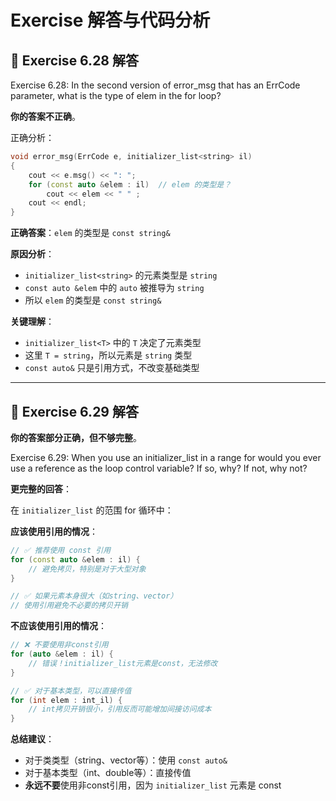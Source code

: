 # Exercise 解答与代码分析

## 📝 Exercise 6.28 解答

Exercise 6.28: In the second version of error_msg that has an ErrCode
parameter, what is the type of elem in the for loop?

**你的答案不正确**。

正确分析：
```cpp
void error_msg(ErrCode e, initializer_list<string> il)
{
    cout << e.msg() << ": ";
    for (const auto &elem : il)  // elem 的类型是？
        cout << elem << " " ;
    cout << endl;
}
```

**正确答案**：`elem` 的类型是 `const string&`

**原因分析**：
- `initializer_list<string>` 的元素类型是 `string`
- `const auto &elem` 中的 `auto` 被推导为 `string`
- 所以 `elem` 的类型是 `const string&`

**关键理解**：
- `initializer_list<T>` 中的 `T` 决定了元素类型
- 这里 `T = string`，所以元素是 `string` 类型
- `const auto&` 只是引用方式，不改变基础类型


---

## 📝 Exercise 6.29 解答

**你的答案部分正确，但不够完整**。

Exercise 6.29: When you use an initializer_list in a range for
would you ever use a reference as the loop control variable? If so, why? If
not, why not?

**更完整的回答**：

在 `initializer_list` 的范围 for 循环中：

**应该使用引用的情况**：
```cpp
// ✅ 推荐使用 const 引用
for (const auto &elem : il) {
    // 避免拷贝，特别是对于大型对象
}

// ✅ 如果元素本身很大（如string、vector）
// 使用引用避免不必要的拷贝开销
```

**不应该使用引用的情况**：
```cpp
// ❌ 不要使用非const引用
for (auto &elem : il) {
    // 错误！initializer_list元素是const，无法修改
}

// ✅ 对于基本类型，可以直接传值
for (int elem : int_il) {
    // int拷贝开销很小，引用反而可能增加间接访问成本
}
```

**总结建议**：
- 对于类类型（string、vector等）：使用 `const auto&`
- 对于基本类型（int、double等）：直接传值
- **永远不要**使用非const引用，因为 `initializer_list` 元素是 const


